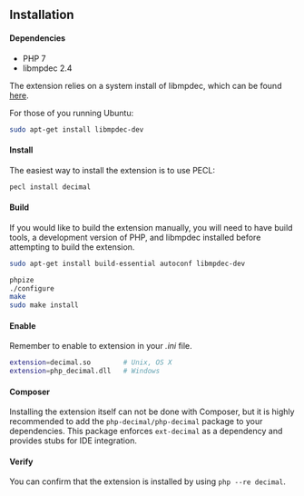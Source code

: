 ## Installation

#### Dependencies

- PHP 7
- libmpdec 2.4

The extension relies on a system install of libmpdec, which can be found [here](http://www.bytereef.org/mpdecimal/download.html).

For those of you running Ubuntu:

```bash
sudo apt-get install libmpdec-dev
```

#### Install

The easiest way to install the extension is to use PECL:

```bash
pecl install decimal
```

#### Build

If you would like to build the extension manually, you will need to have build
tools, a development version of PHP, and libmpdec installed before attempting to build the extension.

```bash
sudo apt-get install build-essential autoconf libmpdec-dev
```

```bash
phpize
./configure
make
sudo make install
```

#### Enable

Remember to enable to extension in your *.ini* file.

```bash
extension=decimal.so        # Unix, OS X
extension=php_decimal.dll   # Windows
```

#### Composer

Installing the extension itself can not be done with Composer, but it is highly
recommended to add the `php-decimal/php-decimal` package to your dependencies. This
package enforces `ext-decimal` as a dependency and provides stubs for IDE integration.

#### Verify

You can confirm that the extension is installed by using `php --re decimal`.
